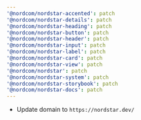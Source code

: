 ```yaml
---
'@nordcom/nordstar-accented': patch
'@nordcom/nordstar-details': patch
'@nordcom/nordstar-heading': patch
'@nordcom/nordstar-button': patch
'@nordcom/nordstar-header': patch
'@nordcom/nordstar-input': patch
'@nordcom/nordstar-label': patch
'@nordcom/nordstar-card': patch
'@nordcom/nordstar-view': patch
'@nordcom/nordstar': patch
'@nordcom/nordstar-system': patch
'@nordcom/nordstar-storybook': patch
'@nordcom/nordstar-docs': patch
---
```


-   Update domain to `https://nordstar.dev/`
